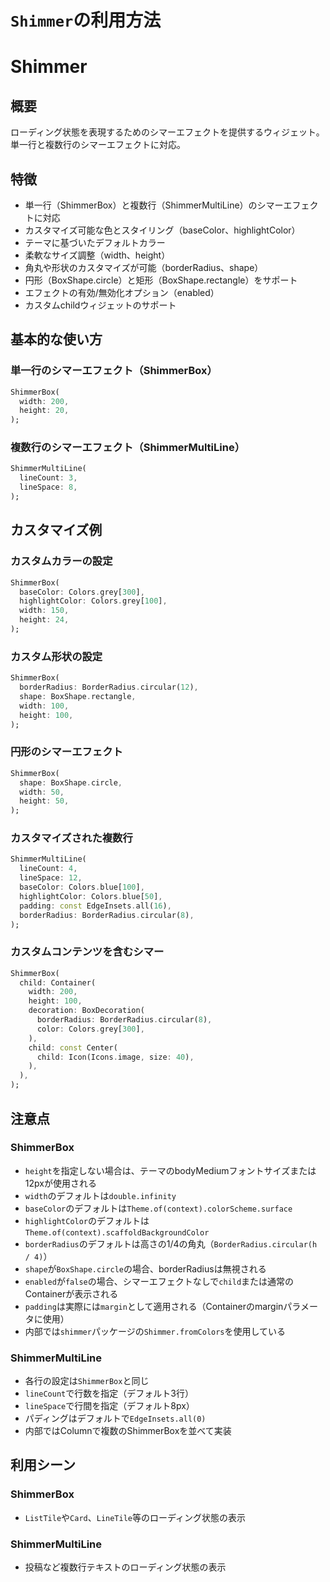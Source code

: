# `Shimmer`の利用方法

# Shimmer

## 概要

ローディング状態を表現するためのシマーエフェクトを提供するウィジェット。単一行と複数行のシマーエフェクトに対応。

## 特徴

- 単一行（ShimmerBox）と複数行（ShimmerMultiLine）のシマーエフェクトに対応
- カスタマイズ可能な色とスタイリング（baseColor、highlightColor）
- テーマに基づいたデフォルトカラー
- 柔軟なサイズ調整（width、height）
- 角丸や形状のカスタマイズが可能（borderRadius、shape）
- 円形（BoxShape.circle）と矩形（BoxShape.rectangle）をサポート
- エフェクトの有効/無効化オプション（enabled）
- カスタムchildウィジェットのサポート

## 基本的な使い方

### 単一行のシマーエフェクト（ShimmerBox）

```dart
ShimmerBox(
  width: 200,
  height: 20,
);
```

### 複数行のシマーエフェクト（ShimmerMultiLine）

```dart
ShimmerMultiLine(
  lineCount: 3,
  lineSpace: 8,
);
```

## カスタマイズ例

### カスタムカラーの設定

```dart
ShimmerBox(
  baseColor: Colors.grey[300],
  highlightColor: Colors.grey[100],
  width: 150,
  height: 24,
);
```

### カスタム形状の設定

```dart
ShimmerBox(
  borderRadius: BorderRadius.circular(12),
  shape: BoxShape.rectangle,
  width: 100,
  height: 100,
);
```

### 円形のシマーエフェクト

```dart
ShimmerBox(
  shape: BoxShape.circle,
  width: 50,
  height: 50,
);
```

### カスタマイズされた複数行

```dart
ShimmerMultiLine(
  lineCount: 4,
  lineSpace: 12,
  baseColor: Colors.blue[100],
  highlightColor: Colors.blue[50],
  padding: const EdgeInsets.all(16),
  borderRadius: BorderRadius.circular(8),
);
```

### カスタムコンテンツを含むシマー

```dart
ShimmerBox(
  child: Container(
    width: 200,
    height: 100,
    decoration: BoxDecoration(
      borderRadius: BorderRadius.circular(8),
      color: Colors.grey[300],
    ),
    child: const Center(
      child: Icon(Icons.image, size: 40),
    ),
  ),
);
```

## 注意点

### ShimmerBox
- `height`を指定しない場合は、テーマのbodyMediumフォントサイズまたは12pxが使用される
- `width`のデフォルトは`double.infinity`
- `baseColor`のデフォルトは`Theme.of(context).colorScheme.surface`
- `highlightColor`のデフォルトは`Theme.of(context).scaffoldBackgroundColor`
- `borderRadius`のデフォルトは高さの1/4の角丸（`BorderRadius.circular(h / 4)`）
- `shape`が`BoxShape.circle`の場合、borderRadiusは無視される
- `enabled`が`false`の場合、シマーエフェクトなしで`child`または通常のContainerが表示される
- `padding`は実際には`margin`として適用される（Containerのmarginパラメータに使用）
- 内部では`shimmer`パッケージの`Shimmer.fromColors`を使用している

### ShimmerMultiLine
- 各行の設定は`ShimmerBox`と同じ
- `lineCount`で行数を指定（デフォルト3行）
- `lineSpace`で行間を指定（デフォルト8px）
- パディングはデフォルトで`EdgeInsets.all(0)`
- 内部ではColumnで複数のShimmerBoxを並べて実装

## 利用シーン

### ShimmerBox

- `ListTile`や`Card`、`LineTile`等のローディング状態の表示

### ShimmerMultiLine

- 投稿など複数行テキストのローディング状態の表示
